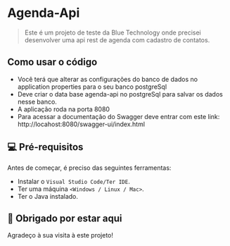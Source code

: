 # Agenda-Api

> Este é um projeto de teste da Blue Technology onde precisei desenvolver uma api rest de agenda com cadastro de contatos.

## Como usar o código

* Você terá que alterar as configurações do banco de dados no application properties para o seu banco postgreSql
* Deve criar o data base agenda-api no postgreSql para salvar os dados nesse banco.
* A aplicação roda na porta 8080
* Para acessar a documentação do Swagger deve entrar com este link: http://locahost:8080/swagger-ui/index.html


## 💻 Pré-requisitos

Antes de começar, é preciso das seguintes ferramentas:

* Instalar o `Visual Studio Code/Ter IDE`.
* Ter uma máquina `<Windows / Linux / Mac>`.
* Ter o Java instalado.

## 🤝 Obrigado por estar aqui

Agradeço à sua visita à este projeto!
